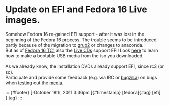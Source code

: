 Update on EFI and Fedora 16 Live images.
========================================

Somehow Fedora 16 re-gained EFI support - after it was lost in the
beginning of the Fedora 16 process. The trouble seems to be introduced
partly because of the migration to
[grub2](https://bugzilla.redhat.com/show_bug.cgi?id=735023) or changes
to anaconda.\
But as of [Fedora 16 TC1](http://markmail.org/message/3zcvwwphbtbs3dxn)
also the [Live
CDs](http://dl.fedoraproject.org/pub/alt/stage/16.TC1/Live/x86_64/)
support EFI! Look
[here](http://dummdida.blogspot.com/2011/10/efi-fedora.html) to learn
how to make a bootable USB media from the iso you downloaded.\
\
As we already know, the installation DVDs already support EFI, since rc3
(or so).\
Participate and provide some feedback (e.g. via IRC or
[bugzilla](http://bugzilla.redhat.com/)) on bugs when
[testing](https://fedoraproject.org/wiki/Test_Results:Current_Desktop_Test)
out the
[media](http://dl.fedoraproject.org/pub/alt/stage/16.TC1/Live/x86_64/).

::: {#footer}
[ October 18th, 2011 3:36pm ]{#timestamp} [fedora]{.tag} [efi]{.tag}
:::
